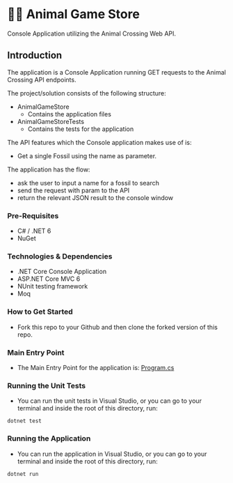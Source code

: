 ﻿# 👩‍💻 Animal Game Store
Console Application utilizing the Animal Crossing Web API.

## Introduction
The application is a Console Application running GET requests to the Animal Crossing API endpoints.

The project/solution consists of the following structure:

* AnimalGameStore
	* Contains the application files
* AnimalGameStoreTests
	* Contains the tests for the application

The API features which the Console application makes use of is:
* Get a single Fossil using the name as parameter.

The application has the flow:

* ask the user to input a name for a fossil to search 
* send the request with param to the API
* return the relevant JSON result to the console window

### Pre-Requisites
- C# / .NET 6
- NuGet

### Technologies & Dependencies
- .NET Core Console Application
- ASP.NET Core MVC 6
- NUnit testing framework
- Moq

### How to Get Started
- Fork this repo to your Github and then clone the forked version of this repo.

### Main Entry Point
- The Main Entry Point for the application is: [Program.cs](./BookManagerApi/Program.cs)

### Running the Unit Tests
- You can run the unit tests in Visual Studio, or you can go to your terminal and inside the root of this directory, run:

`dotnet test`

### Running the Application
- You can run the application in Visual Studio, or you can go to your terminal and inside the root of this directory, run:

`dotnet run`